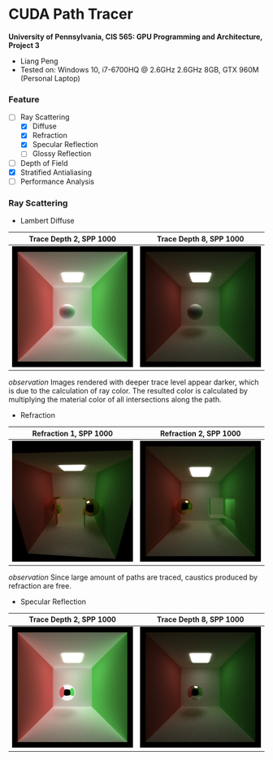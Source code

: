 CUDA Path Tracer
================

**University of Pennsylvania, CIS 565: GPU Programming and Architecture, Project 3**

* Liang Peng
* Tested on: Windows 10, i7-6700HQ @ 2.6GHz 2.6GHz 8GB, GTX 960M (Personal Laptop)

### Feature
* [ ] Ray Scattering
  * [x] Diffuse
  * [x] Refraction
  * [x] Specular Reflection
  * [ ] Glossy Reflection
* [ ] Depth of Field
* [x] Stratified Antialiasing
* [ ] Performance Analysis

### Ray Scattering
* Lambert Diffuse

Trace Depth 2, SPP 1000 | Trace Depth 8, SPP 1000
--- | ---
<img src="img/lambert_depth2_1000spp.png" width="400"> | <img src="img/lambert_depth8_1000spp.png" width="400">
_observation_ Images rendered with deeper trace level appear darker, which is due to the calculation of ray color. The resulted color is calculated by multiplying the material color of all intersections along the path.

* Refraction

Refraction 1, SPP 1000 | Refraction 2, SPP 1000
--- | ---
<img src="img/refraction_depth8_1000spp.png" width="400"> | <img src="img/refraction2_depth8_1000spp.png" width="400">
_observation_ Since large amount of paths are traced, caustics produced by refraction are free.

* Specular Reflection

Trace Depth 2, SPP 1000 | Trace Depth 8, SPP 1000
--- | ---
<img src="img/mirror_depth2_1000spp.png" width="400"> | <img src="img/mirror_depth8_1000spp.png" width="400">
